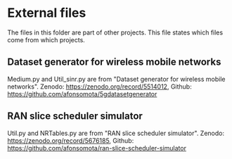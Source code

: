 # External files

The files in this folder are part of other projects. This file states which files come from which projects.

## Dataset generator for wireless mobile networks

Medium.py and Util_sinr.py are from "Dataset generator for wireless mobile networks". Zenodo: https://zenodo.org/record/5514012, Github: https://github.com/afonsomota/5gdatasetgenerator

## RAN slice scheduler simulator

Util.py and NRTables.py are from "RAN slice scheduler simulator". Zenodo: https://zenodo.org/record/5676185, Github: https://github.com/afonsomota/ran-slice-scheduler-simulator